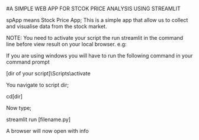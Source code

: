#A SIMPLE WEB APP FOR STCOK PRICE ANALYSIS USING STREAMLIT

spApp means Stock Price App; This is a simple app that allow us to collect and visualise data from the stock market.

NOTE: You need to activate your script the run streamlit in the command line before view result on your local browser.
e.g:

If you are using windows you will have to run the following command in your command prompt

[dir of your script]\Scripts\activate

You navigate to script dir;

cd\[dir]

Now type;

streamlit run [filename.py]

A browser will now open with info